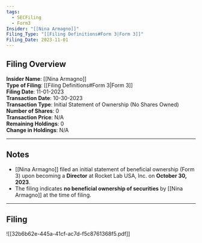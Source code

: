 ```yaml
---
tags:
  - SECFiling
  - Form3
Insider: "[[Nina Armagno]]"
Filing_Type: "[[Filing Definitions#Form 3|Form 3]]"
Filing_Date: 2023-11-01  
---
```

## Filing Overview

**Insider Name**: [[Nina Armagno]]  
**Type of Filing**: [[Filing Definitions#Form 3|Form 3]]  
**Filing Date**: 11-01-2023  
**Transaction Date**: 10-30-2023  
**Transaction Type**: Initial Statement of Ownership (No Shares Owned)  
**Number of Shares**: 0  
**Transaction Price**: N/A  
**Remaining Holdings**: 0  
**Change in Holdings**: N/A  

---
## Notes

- [[Nina Armagno]] filed an initial statement of beneficial ownership (Form 3) upon becoming a **Director** at Rocket Lab USA, Inc. on **October 30, 2023**.  
- The filing indicates **no beneficial ownership of securities** by [[Nina Armagno]] at the time of filing.

---
## Filing

![[32b6b62e-445a-41cf-ac7d-f5c8761368f5.pdf]]
